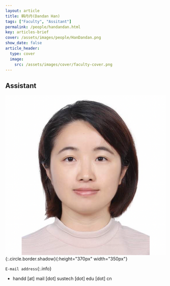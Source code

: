 ```yaml
---
layout: article
title: 韩丹丹(Dandan Han)
tags: ["Faculty", "Assitant"]
permalink: /people/handandan.html
key: articles-brief
cover: /assets/images/people/HanDandan.png
show_date: false
article_header:
  type: cover
  image:
    src: /assets/images/cover/faculty-cover.png
---
```


<div class="article__content" markdown="1">

## Assistant

<!--more-->
![Image](/assets/images/people/HanDandan.png){:.circle.border.shadow}{:height="370px" width="350px"}


`E-mail address`{:.info}

- handd [at] mail [dot] sustech [dot] edu [dot] cn

</div>
